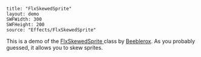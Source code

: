 ```
title: "FlxSkewedSprite"
layout: demo
SWFWidth: 300
SWFHeight: 200
source: "Effects/FlxSkewedSprite"
```

This is a demo of the [FlxSkewedSprite ](https://github.com/HaxeFlixel/flixel-addons/blob/master/flixel/addons/display/FlxSkewedSprite.hx)class by [Beeblerox](https://github.com/Beeblerox). As you probably guessed, it allows you to skew sprites.